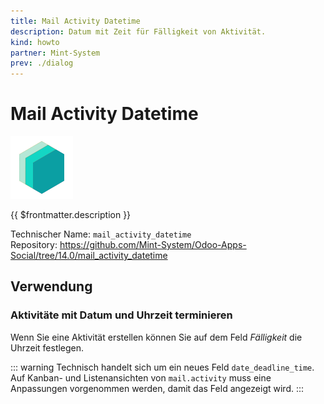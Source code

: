 ```yaml
---
title: Mail Activity Datetime
description: Datum mit Zeit für Fälligkeit von Aktivität.
kind: howto
partner: Mint-System
prev: ./dialog
---
```


# Mail Activity Datetime

![icon_oms_box](attachments/icons_odoo_mint_system.png)

{{ $frontmatter.description }}

Technischer Name: `mail_activity_datetime`\
Repository: <https://github.com/Mint-System/Odoo-Apps-Social/tree/14.0/mail_activity_datetime>

## Verwendung

### Aktivitäte mit Datum und Uhrzeit terminieren

Wenn Sie eine Aktivität erstellen können Sie auf dem Feld _Fälligkeit_ die Uhrzeit festlegen.

::: warning
Technisch handelt sich um ein neues Feld `date_deadline_time`. Auf Kanban- und Listenansichten von `mail.activity` muss eine Anpassungen vorgenommen werden, damit das Feld angezeigt wird.
:::
